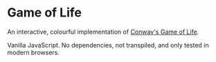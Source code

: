 # Game of Life

An interactive, colourful implementation of [Conway's Game of Life](https://en.wikipedia.org/wiki/Conway%27s_Game_of_Life).

Vanilla JavaScript. No dependencies, not transpiled, and only tested in modern browsers.
